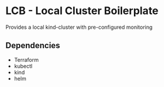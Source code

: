 # LCB - Local Cluster Boilerplate

Provides a local kind-cluster with pre-configured monitoring

## Dependencies

- Terraform
- kubectl
- kind
- helm
